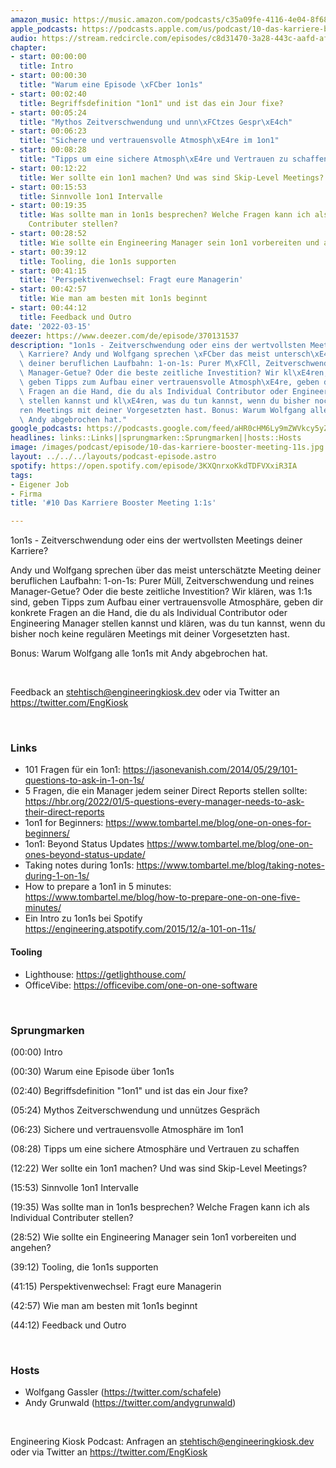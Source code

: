 ```yaml
---
amazon_music: https://music.amazon.com/podcasts/c35a09fe-4116-4e04-8f68-77d61b112e46/episodes/8d90437c-e8a1-48a8-9ee3-d1c29b6d6153/engineering-kiosk-10-das-karriere-booster-meeting-1-1s
apple_podcasts: https://podcasts.apple.com/us/podcast/10-das-karriere-booster-meeting-1-1s/id1603082924?i=1000554051253
audio: https://stream.redcircle.com/episodes/c8d31470-3a28-443c-aafd-af96625f4146/stream.mp3
chapter:
- start: 00:00:00
  title: Intro
- start: 00:00:30
  title: "Warum eine Episode \xFCber 1on1s"
- start: 00:02:40
  title: Begriffsdefinition "1on1" und ist das ein Jour fixe?
- start: 00:05:24
  title: "Mythos Zeitverschwendung und unn\xFCtzes Gespr\xE4ch"
- start: 00:06:23
  title: "Sichere und vertrauensvolle Atmosph\xE4re im 1on1"
- start: 00:08:28
  title: "Tipps um eine sichere Atmosph\xE4re und Vertrauen zu schaffen"
- start: 00:12:22
  title: Wer sollte ein 1on1 machen? Und was sind Skip-Level Meetings?
- start: 00:15:53
  title: Sinnvolle 1on1 Intervalle
- start: 00:19:35
  title: Was sollte man in 1on1s besprechen? Welche Fragen kann ich als Individual
    Contributer stellen?
- start: 00:28:52
  title: Wie sollte ein Engineering Manager sein 1on1 vorbereiten und angehen?
- start: 00:39:12
  title: Tooling, die 1on1s supporten
- start: 00:41:15
  title: 'Perspektivenwechsel: Fragt eure Managerin'
- start: 00:42:57
  title: Wie man am besten mit 1on1s beginnt
- start: 00:44:12
  title: Feedback und Outro
date: '2022-03-15'
deezer: https://www.deezer.com/de/episode/370131537
description: "1on1s - Zeitverschwendung oder eins der wertvollsten Meetings deiner\
  \ Karriere? Andy und Wolfgang sprechen \xFCber das meist untersch\xE4tzte Meeting\
  \ deiner beruflichen Laufbahn: 1-on-1s: Purer M\xFCll, Zeitverschwendung und reines\
  \ Manager-Getue? Oder die beste zeitliche Investition? Wir kl\xE4ren, was 1:1s sind,\
  \ geben Tipps zum Aufbau einer vertrauensvolle Atmosph\xE4re, geben dir konkrete\
  \ Fragen an die Hand, die du als Individual Contributor oder Engineering Manager\
  \ stellen kannst und kl\xE4ren, was du tun kannst, wenn du bisher noch keine regul\xE4\
  ren Meetings mit deiner Vorgesetzten hast. Bonus: Warum Wolfgang alle 1on1s mit\
  \ Andy abgebrochen hat."
google_podcasts: https://podcasts.google.com/feed/aHR0cHM6Ly9mZWVkcy5yZWRjaXJjbGUuY29tLzBlY2ZkZmQ3LWZkYTEtNGMzZC05NTE1LTQ3NjcyN2Y5ZGY1ZQ/episode/YzgxNmY3NjAtYTYwYy00OTAyLTgwN2MtODgwYzNlZWEzMGNm?sa=X&ved=0CAUQkfYCahcKEwi4xMSxj4L4AhUAAAAAHQAAAAAQNQ
headlines: links::Links||sprungmarken::Sprungmarken||hosts::Hosts
image: /images/podcast/episode/10-das-karriere-booster-meeting-11s.jpg
layout: ../../../layouts/podcast-episode.astro
spotify: https://open.spotify.com/episode/3KXQnrxoKkdTDFVXxiR3IA
tags:
- Eigener Job
- Firma
title: '#10 Das Karriere Booster Meeting 1:1s'

---
```

<p>1on1s - Zeitverschwendung oder eins der wertvollsten Meetings deiner Karriere?</p><p>Andy und Wolfgang sprechen über das meist unterschätzte Meeting deiner beruflichen Laufbahn: 1-on-1s: Purer Müll, Zeitverschwendung und reines Manager-Getue? Oder die beste zeitliche Investition? Wir klären, was 1:1s sind, geben Tipps zum Aufbau einer vertrauensvolle Atmosphäre, geben dir konkrete Fragen an die Hand, die du als Individual Contributor oder Engineering Manager stellen kannst und klären, was du tun kannst, wenn du bisher noch keine regulären Meetings mit deiner Vorgesetzten hast.</p><p>Bonus: Warum Wolfgang alle 1on1s mit Andy abgebrochen hat.</p><p><br></p><p>Feedback an <a href="mailto:stehtisch@engineeringkiosk.dev" rel="nofollow">stehtisch@engineeringkiosk.dev</a> oder via Twitter an <a href="https://twitter.com/EngKiosk" rel="nofollow">https://twitter.com/EngKiosk</a></p><p><br></p><h3 id="links">Links</h3><ul><li>101 Fragen für ein 1on1: <a href="https://jasonevanish.com/2014/05/29/101-questions-to-ask-in-1-on-1s/" rel="nofollow">https://jasonevanish.com/2014/05/29/101-questions-to-ask-in-1-on-1s/</a></li><li>5 Fragen, die ein Manager jedem seiner Direct Reports stellen sollte: <a href="https://hbr.org/2022/01/5-questions-every-manager-needs-to-ask-their-direct-reports" rel="nofollow">https://hbr.org/2022/01/5-questions-every-manager-needs-to-ask-their-direct-reports</a></li><li>1on1 for Beginners: <a href="https://www.tombartel.me/blog/one-on-ones-for-beginners/" rel="nofollow">https://www.tombartel.me/blog/one-on-ones-for-beginners/</a></li><li>1on1: Beyond Status Updates <a href="https://www.tombartel.me/blog/one-on-ones-beyond-status-update/" rel="nofollow">https://www.tombartel.me/blog/one-on-ones-beyond-status-update/</a></li><li>Taking notes during 1on1s: <a href="https://www.tombartel.me/blog/taking-notes-during-1-on-1s/" rel="nofollow">https://www.tombartel.me/blog/taking-notes-during-1-on-1s/</a></li><li>How to prepare a 1on1 in 5 minutes: <a href="https://www.tombartel.me/blog/how-to-prepare-one-on-one-five-minutes/" rel="nofollow">https://www.tombartel.me/blog/how-to-prepare-one-on-one-five-minutes/</a></li><li>Ein Intro zu 1on1s bei Spotify <a href="https://engineering.atspotify.com/2015/12/a-101-on-11s/" rel="nofollow">https://engineering.atspotify.com/2015/12/a-101-on-11s/</a> </li></ul><h4>Tooling</h4><ul><li>Lighthouse: <a href="https://getlighthouse.com/" rel="nofollow">https://getlighthouse.com/</a></li><li>OfficeVibe: <a href="https://officevibe.com/one-on-one-software" rel="nofollow">https://officevibe.com/one-on-one-software</a></li></ul><p><br></p><h3 id="sprungmarken">Sprungmarken</h3><p>(00:00) Intro</p><p>(00:30) Warum eine Episode über 1on1s</p><p>(02:40) Begriffsdefinition &#34;1on1&#34; und ist das ein Jour fixe?</p><p>(05:24) Mythos Zeitverschwendung und unnützes Gespräch</p><p>(06:23) Sichere und vertrauensvolle Atmosphäre im 1on1</p><p>(08:28) Tipps um eine sichere Atmosphäre und Vertrauen zu schaffen</p><p>(12:22) Wer sollte ein 1on1 machen? Und was sind Skip-Level Meetings?</p><p>(15:53) Sinnvolle 1on1 Intervalle</p><p>(19:35) Was sollte man in 1on1s besprechen? Welche Fragen kann ich als Individual Contributer stellen?</p><p>(28:52) Wie sollte ein Engineering Manager sein 1on1 vorbereiten und angehen?</p><p>(39:12) Tooling, die 1on1s supporten</p><p>(41:15) Perspektivenwechsel: Fragt eure Managerin</p><p>(42:57) Wie man am besten mit 1on1s beginnt</p><p>(44:12) Feedback und Outro</p><p><br></p><h3 id="hosts">Hosts</h3><ul><li>Wolfgang Gassler (<a href="https://twitter.com/schafele" rel="nofollow">https://twitter.com/schafele</a>)</li><li>Andy Grunwald (<a href="https://twitter.com/andygrunwald" rel="nofollow">https://twitter.com/andygrunwald</a>)</li></ul><p><br></p><p>Engineering Kiosk Podcast: Anfragen an <a href="mailto:stehtisch@engineeringkiosk.dev" rel="nofollow">stehtisch@engineeringkiosk.dev</a> oder via Twitter an <a href="https://twitter.com/EngKiosk" rel="nofollow">https://twitter.com/EngKiosk</a></p>